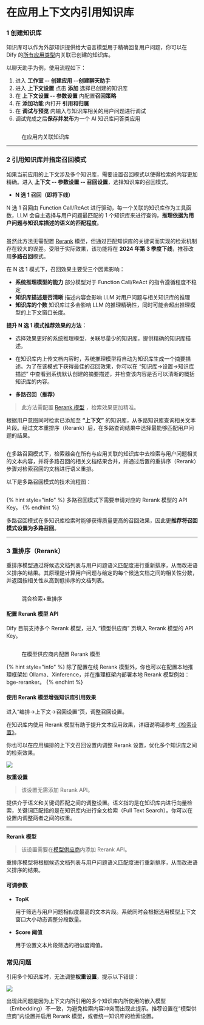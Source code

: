 # 在应用上下文内引用知识库

### 1 创建知识库

知识库可以作为外部知识提供给大语言模型用于精确回复用户问题，你可以在 Dify 的[所有应用类型](../application\_orchestrate/#application\_type)内关联已创建的知识库。

以聊天助手为例，使用流程如下：

1. 进入 **工作室 -- 创建应用 --创建聊天助手**
2. 进入 **上下文设置** 点击 **添加** 选择已创建的知识库
3. 在 **上下文设置 -- 参数设置** 内配置**召回策略**
4. 在 **添加功能** 内打开 **引用和归属**&#x20;
5. 在 **调试与预览** 内输入与知识库相关的用户问题进行调试
6. 调试完成之后**保存并发布**为一个 AI 知识库问答类应用

<figure><img src="../../.gitbook/assets/image (187).png" alt=""><figcaption><p>在应用内关联知识库</p></figcaption></figure>

***

### 2 引用知识库并指定召回模式

如果当前应用的上下文涉及多个知识库，需要设置召回模式以使得检索的内容更加精确。进入 **上下文 -- 参数设置 -- 召回设置**，选择知识库的召回模式。

- **N 选 1 召回（即将下线）**

N 选 1 召回由  Function Call/ReAct 进行驱动，每一个关联的知识库作为工具函数，LLM 会自主选择与用户问题最匹配的 1 个知识库来进行查询，**推理依据为用户问题与知识库描述的语义的匹配程度**。

<figure><img src="../../.gitbook/assets/image (190).png" alt=""><figcaption></figcaption></figure>

虽然此方法无需配置 [Rerank](https://www.pinecone.io/learn/series/rag/rerankers/) 模型，但通过匹配知识库的关键词而实现的检索机制存在较大的误差。受限于实际效果，该功能将在 **2024 年第 3 季度下线**，推荐改用**多路召回**模式。

在 N 选 1 模式下，召回效果主要受三个因素影响：

* **系统推理模型的能力** 部分模型对于 Function Call/ReAct 的指令遵循程度不稳定
* **知识库描述是否清晰** 描述内容会影响 LLM 对用户问题与相关知识库的推理
* **知识库的个数** 知识库过多会影响 LLM 的推理精确性，同时可能会超出推理模型的上下文窗口长度。

**提升 N 选 1 模式推荐效果的方法：** 

- 选择效果更好的系统推理模型，关联尽量少的知识库，提供精确的知识库描述。

- 在知识库内上传文档内容时，系统推理模型将自动为知识库生成一个摘要描述。为了在该模式下获得最佳的召回效果，你可以在 “知识库->设置->知识库描述” 中查看到系统默认创建的摘要描述，并检查该内容是否可以清晰的概括知识库的内容。

- **多路召回（推荐）**

> 此方法需配置 [Rerank 模型](https://docs.dify.ai/v/zh-hans/getting-started/readme/features-and-specifications) ，检索效果更加精准。

根据用户意图同时检索已添加至 **“上下文”** 的知识库，从多路知识库查询相关文本片段。经过文本重排序（Rerank）后，在多路查询结果中选择最能够匹配用户问题的结果。

<figure><img src="../../.gitbook/assets/image (189).png" alt=""><figcaption></figcaption></figure>

在多路召回模式下，检索器会在所有与应用关联的知识库中去检索与用户问题相关的文本内容，并将多路召回的相关文档结果合并，并通过后置的重排序（Rerank）步骤对检索召回的文档进行语义重排。

以下是多路召回模式的技术流程图：

<figure><img src="https://docs.dify.ai/~gitbook/image?url=https%3A%2F%2F1288284732-files.gitbook.io%2F%7E%2Ffiles%2Fv0%2Fb%2Fgitbook-x-prod.appspot.com%2Fo%2Fspaces%252FCdDIVDY6AtAz028MFT4d%252Fuploads%252Fgit-blob-9bb237ea9a2b4cc09637e951e696d5b52eb31033%252Fimage.png%3Falt%3Dmedia&#x26;width=768&#x26;dpr=4&#x26;quality=100&#x26;sign=0790e257848b5e6c45ce226109aa1c2f5d54bae1c04d1e14dec9fa6a46bdee17" alt=""><figcaption></figcaption></figure>

{% hint style="info" %}
多路召回模式下需要申请对应的 Rerank 模型的 API Key。
{% endhint %}

多路召回模式在多知识库检索时能够获得质量更高的召回效果，因此更**推荐将召回模式设置为多路召回**。

***

### 3 重排序（Rerank）

重排序模型通过将候选文档列表与用户问题语义匹配度进行重新排序，从而改进语义排序的结果。其原理是计算用户问题与给定的每个候选文档之间的相关性分数，并返回按相关性从高到低排序的文档列表。

<figure><img src="../../.gitbook/assets/image (128).png" alt=""><figcaption><p>混合检索+重排序</p></figcaption></figure>

#### 配置 Rerank 模型 API

Dify 目前支持多个 Rerank 模型，进入 “模型供应商” 页填入 Rerank 模型的 API Key。

<figure><img src="../../../img/rerank.png" alt=""><figcaption><p>在模型供应商内配置 Rerank 模型</p></figcaption></figure>

{% hint style="info" %}
除了配置在线 Rerank 模型外，你也可以在配置本地推理框架如 Ollama、Xinference，并在推理框架内部署本地 Rerank 模型例如： bge-reranker。
{% endhint %}

#### 使用 Rerank 模型增强知识库引用效果

进入“编排->上下文->召回设置”页，调整召回设置。

在知识库内使用 Rerank 模型有助于提升文本应用效果，详细说明请参考[《检索设置》](https://docs.dify.ai/v/zh-hans/guides/knowledge-base/create_knowledge_and_upload_documents#id-6-jian-suo-she-zhi)。

你也可以在应用编排的上下文召回设置内调整 Rerank 设置，优化多个知识库之间的检索效果。

![](../../../img/zh-app-rag.png)

**权重设置**

> 该设置无需添加 Rerank API。

提供介于语义和关键词匹配之间的调整设置。语义指的是在知识库内进行向量检索，关键词匹配指的是在知识库内进行全文检索（Full Text Search）。你可以在设置内调整两者之间的权重。

--- 

**Rerank 模型**

> 该设置需要在[模型供应商](https://docs.dify.ai/v/zh-hans/getting-started/readme/model-providers)内添加 Rerank API。

重排序模型将根据候选文档列表与用户问题语义匹配度进行重新排序，从而改进语义排序的结果。

#### 可调参数

- **TopK**
  
  用于筛选与用户问题相似度最高的文本片段。系统同时会根据选用模型上下文窗口大小动态调整分段数量。

- **Score 阈值**
  
  用于设置文本片段筛选的相似度阈值。

### 常见问题

引用多个知识库时，无法调整**权重设置**，提示以下错误：

![](../../../img/zh-integrate-faq.png)

出现此问题是因为上下文内所引用的多个知识库内所使用的嵌入模型（Embedding）不一致，为避免检索内容冲突而出现此提示。推荐设置在“模型供应商”内设置并启用 Rerank 模型，或者统一知识库的检索设置。


